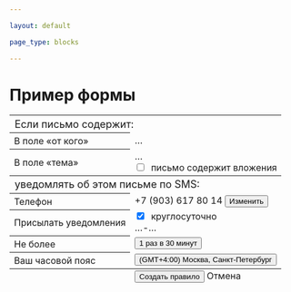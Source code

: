 ```yaml
---

layout: default

page_type: blocks

---
```


# Пример формы

<style>
table {
    border:none;
    border-collapse:collapse;
    border-spacing:0;
    padding: 0;
}
th {
  font-weight: normal;
  text-align: left;
}
th[colspan] {
  font-size: 18px;
}
</style>

<table>
    <tfoot>
        <td></td>
        <td>
            <button class="action-button" type="button">
                <span class="button-content">Создать правило</span>
            </button>
            <span class="link">Отмена</span>
        </td>
    </tfoot>
    <tbody>
        <tr>
            <th colspan="999">
                Если письмо содержит:
            </th>
        </tr>
        <tr>
            <th>В поле «от кого»</th>
            <td>…</td>
        </tr>
        <tr>
            <th>В поле «тема»</th>
            <td>
                …
                <div>
                    <label class="toggler">
                        <input class="toggler-controller" type="checkbox">
                        <span class="checkbox toggler-view"><span class="checkbox-icon"> </span></span
                        >письмо содержит вложения
                    </label>
                </div>
            </td>
        </tr>
    </tbody>
    <tbody>
        <tr>
            <th colspan="999">
                уведомлять об этом письме по SMS:
            </th>
        </tr>
        <tr>
            <th>Телефон</th>
            <td>
                +7 (903) 617 80 14
                <button class="pseudo-button" type="button">Изменить</button>
            </td>
        </tr>
        <tr>
            <th>Присылать уведомления</th>
            <td>
                <label class="toggler">
                    <input class="toggler-controller" type="checkbox" checked="checked">
                    <span class="checkbox toggler-view"><span class="checkbox-icon"> </span></span
                    >круглосуточно
                </label>
                <div>
                    …-…
                </div>
            </td>
        </tr>
        <tr>
            <th>Не более</th>
            <td>
                <button class="button" type="button">
                    <span class="button-content">1 раз в 30 минут</span>
                </button>
            </td>
        </tr>
        <tr>
            <th>Ваш часовой пояс</th>
            <td>
                <button class="button" type="button">
                    <span class="button-content">(GMT+4:00) Москва, Санкт-Петербург</span>
                </button>
            </td>
        </tr>
    </tbody>
</table>
